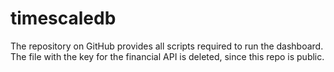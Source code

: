 # timescaledb

The repository on GitHub provides all scripts required to run the dashboard. The file with the key for the financial API is deleted, since this repo is public. 
